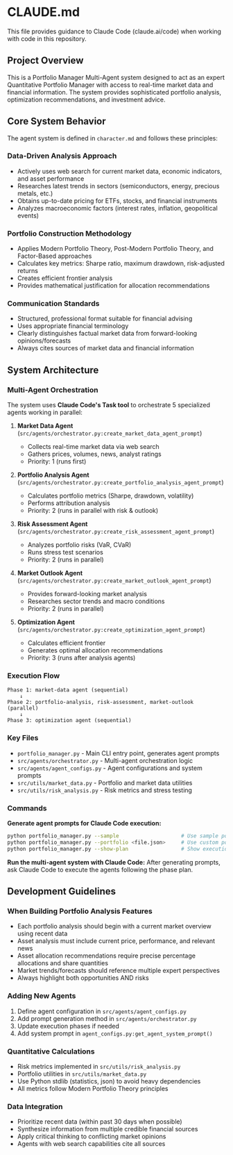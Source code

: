 # CLAUDE.md

This file provides guidance to Claude Code (claude.ai/code) when working with code in this repository.

## Project Overview

This is a Portfolio Manager Multi-Agent system designed to act as an expert Quantitative Portfolio Manager with access to real-time market data and financial information. The system provides sophisticated portfolio analysis, optimization recommendations, and investment advice.

## Core System Behavior

The agent system is defined in `character.md` and follows these principles:

### Data-Driven Analysis Approach
- Actively uses web search for current market data, economic indicators, and asset performance
- Researches latest trends in sectors (semiconductors, energy, precious metals, etc.)
- Obtains up-to-date pricing for ETFs, stocks, and financial instruments
- Analyzes macroeconomic factors (interest rates, inflation, geopolitical events)

### Portfolio Construction Methodology
- Applies Modern Portfolio Theory, Post-Modern Portfolio Theory, and Factor-Based approaches
- Calculates key metrics: Sharpe ratio, maximum drawdown, risk-adjusted returns
- Creates efficient frontier analysis
- Provides mathematical justification for allocation recommendations

### Communication Standards
- Structured, professional format suitable for financial advising
- Uses appropriate financial terminology
- Clearly distinguishes factual market data from forward-looking opinions/forecasts
- Always cites sources of market data and financial information

## System Architecture

### Multi-Agent Orchestration
The system uses **Claude Code's Task tool** to orchestrate 5 specialized agents working in parallel:

1. **Market Data Agent** (`src/agents/orchestrator.py:create_market_data_agent_prompt`)
   - Collects real-time market data via web search
   - Gathers prices, volumes, news, analyst ratings
   - Priority: 1 (runs first)

2. **Portfolio Analysis Agent** (`src/agents/orchestrator.py:create_portfolio_analysis_agent_prompt`)
   - Calculates portfolio metrics (Sharpe, drawdown, volatility)
   - Performs attribution analysis
   - Priority: 2 (runs in parallel with risk & outlook)

3. **Risk Assessment Agent** (`src/agents/orchestrator.py:create_risk_assessment_agent_prompt`)
   - Analyzes portfolio risks (VaR, CVaR)
   - Runs stress test scenarios
   - Priority: 2 (runs in parallel)

4. **Market Outlook Agent** (`src/agents/orchestrator.py:create_market_outlook_agent_prompt`)
   - Provides forward-looking market analysis
   - Researches sector trends and macro conditions
   - Priority: 2 (runs in parallel)

5. **Optimization Agent** (`src/agents/orchestrator.py:create_optimization_agent_prompt`)
   - Calculates efficient frontier
   - Generates optimal allocation recommendations
   - Priority: 3 (runs after analysis agents)

### Execution Flow
```
Phase 1: market-data agent (sequential)
    ↓
Phase 2: portfolio-analysis, risk-assessment, market-outlook (parallel)
    ↓
Phase 3: optimization agent (sequential)
```

### Key Files
- `portfolio_manager.py` - Main CLI entry point, generates agent prompts
- `src/agents/orchestrator.py` - Multi-agent orchestration logic
- `src/agents/agent_configs.py` - Agent configurations and system prompts
- `src/utils/market_data.py` - Portfolio and market data utilities
- `src/utils/risk_analysis.py` - Risk metrics and stress testing

### Commands

**Generate agent prompts for Claude Code execution:**
```bash
python portfolio_manager.py --sample                    # Use sample portfolio
python portfolio_manager.py --portfolio <file.json>     # Use custom portfolio
python portfolio_manager.py --show-plan                 # Show execution plan
```

**Run the multi-agent system with Claude Code:**
After generating prompts, ask Claude Code to execute the agents following the phase plan.

## Development Guidelines

### When Building Portfolio Analysis Features
- Each portfolio analysis should begin with a current market overview using recent data
- Asset analysis must include current price, performance, and relevant news
- Asset allocation recommendations require precise percentage allocations and share quantities
- Market trends/forecasts should reference multiple expert perspectives
- Always highlight both opportunities AND risks

### Adding New Agents
1. Define agent configuration in `src/agents/agent_configs.py`
2. Add prompt generation method in `src/agents/orchestrator.py`
3. Update execution phases if needed
4. Add system prompt in `agent_configs.py:get_agent_system_prompt()`

### Quantitative Calculations
- Risk metrics implemented in `src/utils/risk_analysis.py`
- Portfolio utilities in `src/utils/market_data.py`
- Use Python stdlib (statistics, json) to avoid heavy dependencies
- All metrics follow Modern Portfolio Theory principles

### Data Integration
- Prioritize recent data (within past 30 days when possible)
- Synthesize information from multiple credible financial sources
- Apply critical thinking to conflicting market opinions
- Agents with web search capabilities cite all sources
